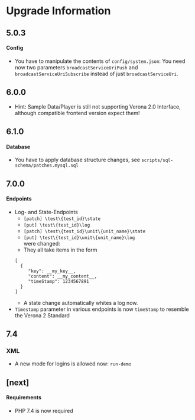 # Upgrade Information
## 5.0.3
#### Config
* You have to manipulate the contents of `config/system.json`: You need now two parameters
  `broadcastServiceUriPush` and `broadcastServiceUriSubscribe` instead of just `broadcastServiceUri`.
## 6.0.0
* Hint: Sample Data/Player is still not supporting Verona 2.0 Interface,
although compatible frontend version expect them!   
## 6.1.0
#### Database
* You have to apply database structure changes, 
see `scripts/sql-schema/patches.mysql.sql`
## 7.0.0
#### Endpoints
* Log- and State-Endpoints 
  * `[patch] \test\{test_id}\state`
  * `[put] \test\{test_id}\log`
  * `[patch] \test\{test_id}\unit\{unit_name}\state`
  * `[put] \test\{test_id}\unit\{unit_name}\log`  
  were changed:
  * They all take items in the form
  ```
  [
    {
       "key": __my_key__,
       "content": __my_content__,
       "timeStamp": 1234567891
    }
  ]
  ```
  * A state change automatically whites a log now.
* `Timestamp` parameter in various endpoints is now `timeStamp` to resemble the Verona 2 Standard
## 7.4
### XML
* A new mode for logins is allowed now: `run-demo`

## [next]
#### Requirements
* PHP 7.4 is now required
